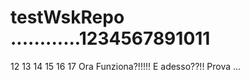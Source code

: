 # testWskRepo ............1234567891011
12
13
14
15
16
17
Ora Funziona?!!!!!
E adesso??!!
Prova
...
